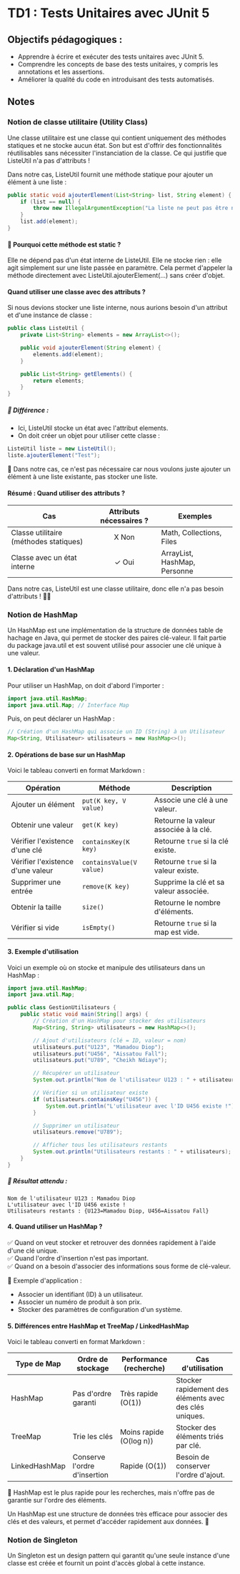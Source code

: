 # TD1 : Tests Unitaires avec JUnit 5

## Objectifs pédagogiques :

- Apprendre à écrire et exécuter des tests unitaires avec JUnit 5.
- Comprendre les concepts de base des tests unitaires, y compris les annotations et les assertions.
- Améliorer la qualité du code en introduisant des tests automatisés.

## Notes

### Notion de classe utilitaire (Utility Class)
Une classe utilitaire est une classe qui contient uniquement des méthodes statiques et ne stocke aucun état. 
Son but est d'offrir des fonctionnalités réutilisables sans nécessiter l'instanciation de la classe.
Ce qui justifie que ListeUtil n'a pas d'attributs !

Dans notre cas, ListeUtil fournit une méthode statique pour ajouter un élément à une liste :

```java
public static void ajouterElement(List<String> list, String element) {
    if (list == null) {
        throw new IllegalArgumentException("La liste ne peut pas être null.");
    }
    list.add(element);
}
```
#### 📌 Pourquoi cette méthode est static ?

Elle ne dépend pas d'un état interne de ListeUtil.
Elle ne stocke rien : elle agit simplement sur une liste passée en paramètre.
Cela permet d'appeler la méthode directement avec ListeUtil.ajouterElement(...) sans créer d'objet.

#### Quand utiliser une classe avec des attributs ?
Si nous devions stocker une liste interne, nous aurions besoin d'un attribut et d'une instance de classe :

```java
public class ListeUtil {
    private List<String> elements = new ArrayList<>();

    public void ajouterElement(String element) {
        elements.add(element);
    }

    public List<String> getElements() {
        return elements;
    }
}
```

##### 📌 Différence :

- Ici, ListeUtil stocke un état avec l'attribut elements.
- On doit créer un objet pour utiliser cette classe :
```java
ListeUtil liste = new ListeUtil();
liste.ajouterElement("Test");
```

🔴 Dans notre cas, ce n'est pas nécessaire car nous voulons juste ajouter un élément à une liste existante, pas stocker une liste.

#### Résumé : Quand utiliser des attributs ?

| Cas | Attributs nécessaires ? | Exemples |
| --- | :-------------------: | --- |
| Classe utilitaire (méthodes statiques) | X Non | Math, Collections, Files |
| Classe avec un état interne | ✓ Oui | ArrayList, HashMap, Personne |

Dans notre cas, ListeUtil est une classe utilitaire, donc elle n'a pas besoin d'attributs ! 🚀✅

### Notion de HashMap
Un HashMap est une implémentation de la structure de données table de hachage en Java, 
qui permet de stocker des paires clé-valeur. Il fait partie du package java.util et est souvent utilisé pour associer une clé unique à une valeur.

#### 1. Déclaration d'un HashMap
Pour utiliser un HashMap, on doit d'abord l'importer :
```java
import java.util.HashMap;
import java.util.Map; // Interface Map
```
Puis, on peut déclarer un HashMap :
```java
// Création d'un HashMap qui associe un ID (String) à un Utilisateur
Map<String, Utilisateur> utilisateurs = new HashMap<>();
```

#### 2. Opérations de base sur un HashMap
Voici le tableau converti en format Markdown :

| Opération | Méthode | Description |
| --- | --- | --- |
| Ajouter un élément | `put(K key, V value)` | Associe une clé à une valeur. |
| Obtenir une valeur | `get(K key)` | Retourne la valeur associée à la clé. |
| Vérifier l'existence d'une clé | `containsKey(K key)` | Retourne `true` si la clé existe. |
| Vérifier l'existence d'une valeur | `containsValue(V value)` | Retourne `true` si la valeur existe. |
| Supprimer une entrée | `remove(K key)` | Supprime la clé et sa valeur associée. |
| Obtenir la taille | `size()` | Retourne le nombre d'éléments. |
| Vérifier si vide | `isEmpty()` | Retourne `true` si la map est vide. |

#### 3. Exemple d'utilisation
Voici un exemple où on stocke et manipule des utilisateurs dans un HashMap :
```java
import java.util.HashMap;
import java.util.Map;

public class GestionUtilisateurs {
    public static void main(String[] args) {
        // Création d'un HashMap pour stocker des utilisateurs
        Map<String, String> utilisateurs = new HashMap<>();

        // Ajout d'utilisateurs (clé = ID, valeur = nom)
        utilisateurs.put("U123", "Mamadou Diop");
        utilisateurs.put("U456", "Aissatou Fall");
        utilisateurs.put("U789", "Cheikh Ndiaye");

        // Récupérer un utilisateur
        System.out.println("Nom de l'utilisateur U123 : " + utilisateurs.get("U123"));

        // Vérifier si un utilisateur existe
        if (utilisateurs.containsKey("U456")) {
            System.out.println("L'utilisateur avec l'ID U456 existe !");
        }

        // Supprimer un utilisateur
        utilisateurs.remove("U789");

        // Afficher tous les utilisateurs restants
        System.out.println("Utilisateurs restants : " + utilisateurs);
    }
}
```
##### 📌 Résultat attendu :
```
Nom de l'utilisateur U123 : Mamadou Diop
L'utilisateur avec l'ID U456 existe !
Utilisateurs restants : {U123=Mamadou Diop, U456=Aissatou Fall}
```
#### 4. Quand utiliser un HashMap ?
✅ Quand on veut stocker et retrouver des données rapidement à l'aide d'une clé unique.<br>
✅ Quand l'ordre d'insertion n'est pas important.<br>
✅ Quand on a besoin d'associer des informations sous forme de clé-valeur.<br>

🚀 Exemple d'application :

- Associer un identifiant (ID) à un utilisateur.
- Associer un numéro de produit à son prix.
- Stocker des paramètres de configuration d'un système.

#### 5. Différences entre HashMap et TreeMap / LinkedHashMap

Voici le tableau converti en format Markdown :

| Type de Map | Ordre de stockage | Performance (recherche) | Cas d'utilisation |
| --- | --- | --- | --- |
| HashMap | Pas d'ordre garanti | Très rapide (O(1)) | Stocker rapidement des éléments avec des clés uniques. |
| TreeMap | Trie les clés | Moins rapide (O(log n)) | Stocker des éléments triés par clé. |
| LinkedHashMap | Conserve l'ordre d'insertion | Rapide (O(1)) | Besoin de conserver l'ordre d'ajout. |

🔴 HashMap est le plus rapide pour les recherches, mais n'offre pas de garantie sur l'ordre des éléments.<br>

Un HashMap est une structure de données très efficace pour associer des clés et des valeurs, et permet d'accéder rapidement aux données. 🚀

### Notion de Singleton 
Un Singleton est un design pattern qui garantit qu'une seule instance d'une classe est créée et fournit un point d'accès global à cette instance.



